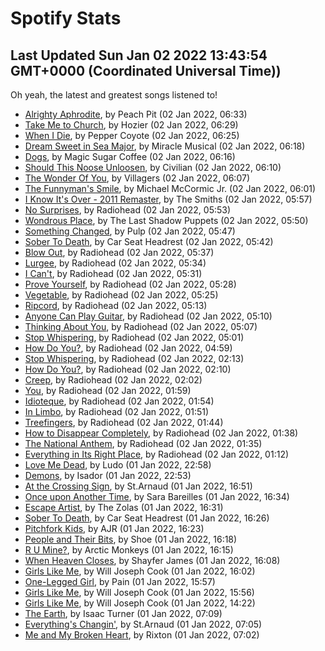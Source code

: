 
# Spotify Stats
## Last Updated Sun Jan 02 2022 13:43:54 GMT+0000 (Coordinated Universal Time))

Oh yeah, the latest and greatest songs listened to!

- [Alrighty Aphrodite](https://www.last.fm/music/Peach+Pit/_/Alrighty+Aphrodite), by Peach Pit (02 Jan 2022, 06:33)
- [Take Me to Church](https://www.last.fm/music/Hozier/_/Take+Me+to+Church), by Hozier (02 Jan 2022, 06:29)
- [When I Die](https://www.last.fm/music/Pepper+Coyote/_/When+I+Die), by Pepper Coyote (02 Jan 2022, 06:25)
- [Dream Sweet in Sea Major](https://www.last.fm/music/Miracle+Musical/_/Dream+Sweet+in+Sea+Major), by Miracle Musical (02 Jan 2022, 06:18)
- [Dogs](https://www.last.fm/music/Magic+Sugar+Coffee/_/Dogs), by Magic Sugar Coffee (02 Jan 2022, 06:16)
- [Should This Noose Unloosen](https://www.last.fm/music/Civilian/_/Should+This+Noose+Unloosen), by Civilian (02 Jan 2022, 06:10)
- [The Wonder Of You](https://www.last.fm/music/Villagers/_/The+Wonder+Of+You), by Villagers (02 Jan 2022, 06:07)
- [The Funnyman's Smile](https://www.last.fm/music/Michael+McCormic+Jr./_/The+Funnyman%27s+Smile), by Michael McCormic Jr. (02 Jan 2022, 06:01)
- [I Know It's Over - 2011 Remaster](https://www.last.fm/music/The+Smiths/_/I+Know+It%27s+Over+-+2011+Remaster), by The Smiths (02 Jan 2022, 05:57)
- [No Surprises](https://www.last.fm/music/Radiohead/_/No+Surprises), by Radiohead (02 Jan 2022, 05:53)
- [Wondrous Place](https://www.last.fm/music/The+Last+Shadow+Puppets/_/Wondrous+Place), by The Last Shadow Puppets (02 Jan 2022, 05:50)
- [Something Changed](https://www.last.fm/music/Pulp/_/Something+Changed), by Pulp (02 Jan 2022, 05:47)
- [Sober To Death](https://www.last.fm/music/Car+Seat+Headrest/_/Sober+To+Death), by Car Seat Headrest (02 Jan 2022, 05:42)
- [Blow Out](https://www.last.fm/music/Radiohead/_/Blow+Out), by Radiohead (02 Jan 2022, 05:37)
- [Lurgee](https://www.last.fm/music/Radiohead/_/Lurgee), by Radiohead (02 Jan 2022, 05:34)
- [I Can't](https://www.last.fm/music/Radiohead/_/I+Can%27t), by Radiohead (02 Jan 2022, 05:31)
- [Prove Yourself](https://www.last.fm/music/Radiohead/_/Prove+Yourself), by Radiohead (02 Jan 2022, 05:28)
- [Vegetable](https://www.last.fm/music/Radiohead/_/Vegetable), by Radiohead (02 Jan 2022, 05:25)
- [Ripcord](https://www.last.fm/music/Radiohead/_/Ripcord), by Radiohead (02 Jan 2022, 05:13)
- [Anyone Can Play Guitar](https://www.last.fm/music/Radiohead/_/Anyone+Can+Play+Guitar), by Radiohead (02 Jan 2022, 05:10)
- [Thinking About You](https://www.last.fm/music/Radiohead/_/Thinking+About+You), by Radiohead (02 Jan 2022, 05:07)
- [Stop Whispering](https://www.last.fm/music/Radiohead/_/Stop+Whispering), by Radiohead (02 Jan 2022, 05:01)
- [How Do You?](https://www.last.fm/music/Radiohead/_/How+Do+You%3F), by Radiohead (02 Jan 2022, 04:59)
- [Stop Whispering](https://www.last.fm/music/Radiohead/_/Stop+Whispering), by Radiohead (02 Jan 2022, 02:13)
- [How Do You?](https://www.last.fm/music/Radiohead/_/How+Do+You%3F), by Radiohead (02 Jan 2022, 02:10)
- [Creep](https://www.last.fm/music/Radiohead/_/Creep), by Radiohead (02 Jan 2022, 02:02)
- [You](https://www.last.fm/music/Radiohead/_/You), by Radiohead (02 Jan 2022, 01:59)
- [Idioteque](https://www.last.fm/music/Radiohead/_/Idioteque), by Radiohead (02 Jan 2022, 01:54)
- [In Limbo](https://www.last.fm/music/Radiohead/_/In+Limbo), by Radiohead (02 Jan 2022, 01:51)
- [Treefingers](https://www.last.fm/music/Radiohead/_/Treefingers), by Radiohead (02 Jan 2022, 01:44)
- [How to Disappear Completely](https://www.last.fm/music/Radiohead/_/How+to+Disappear+Completely), by Radiohead (02 Jan 2022, 01:38)
- [The National Anthem](https://www.last.fm/music/Radiohead/_/The+National+Anthem), by Radiohead (02 Jan 2022, 01:35)
- [Everything in Its Right Place](https://www.last.fm/music/Radiohead/_/Everything+in+Its+Right+Place), by Radiohead (02 Jan 2022, 01:12)
- [Love Me Dead](https://www.last.fm/music/Ludo/_/Love+Me+Dead), by Ludo (01 Jan 2022, 22:58)
- [Demons](https://www.last.fm/music/Isador/_/Demons), by Isador (01 Jan 2022, 22:53)
- [At the Crossing Sign](https://www.last.fm/music/St.Arnaud/_/At+the+Crossing+Sign), by St.Arnaud (01 Jan 2022, 16:51)
- [Once upon Another Time](https://www.last.fm/music/Sara+Bareilles/_/Once+upon+Another+Time), by Sara Bareilles (01 Jan 2022, 16:34)
- [Escape Artist](https://www.last.fm/music/The+Zolas/_/Escape+Artist), by The Zolas (01 Jan 2022, 16:31)
- [Sober To Death](https://www.last.fm/music/Car+Seat+Headrest/_/Sober+To+Death), by Car Seat Headrest (01 Jan 2022, 16:26)
- [Pitchfork Kids](https://www.last.fm/music/AJR/_/Pitchfork+Kids), by AJR (01 Jan 2022, 16:23)
- [People and Their Bits](https://www.last.fm/music/Shoe/_/People+and+Their+Bits), by Shoe (01 Jan 2022, 16:18)
- [R U Mine?](https://www.last.fm/music/Arctic+Monkeys/_/R+U+Mine%3F), by Arctic Monkeys (01 Jan 2022, 16:15)
- [When Heaven Closes](https://www.last.fm/music/Shayfer+James/_/When+Heaven+Closes), by Shayfer James (01 Jan 2022, 16:08)
- [Girls Like Me](https://www.last.fm/music/Will+Joseph+Cook/_/Girls+Like+Me), by Will Joseph Cook (01 Jan 2022, 16:02)
- [One-Legged Girl](https://www.last.fm/music/Pain/_/One-Legged+Girl), by Pain (01 Jan 2022, 15:57)
- [Girls Like Me](https://www.last.fm/music/Will+Joseph+Cook/_/Girls+Like+Me), by Will Joseph Cook (01 Jan 2022, 15:56)
- [Girls Like Me](https://www.last.fm/music/Will+Joseph+Cook/_/Girls+Like+Me), by Will Joseph Cook (01 Jan 2022, 14:22)
- [The Earth](https://www.last.fm/music/Isaac+Turner/_/The+Earth), by Isaac Turner (01 Jan 2022, 07:09)
- [Everything's Changin'](https://www.last.fm/music/St.Arnaud/_/Everything%27s+Changin%27), by St.Arnaud (01 Jan 2022, 07:05)
- [Me and My Broken Heart](https://www.last.fm/music/Rixton/_/Me+and+My+Broken+Heart), by Rixton (01 Jan 2022, 07:02)
